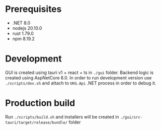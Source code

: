 # Prerequisites

- .NET 8.0
- nodejs 20.10.0
- rust 1.79.0
- npm 8.19.2

# Development

GUI is created using tauri v1 + react + ts in `./gui` folder. Backend logic is created using AspNetCore 8.0. In order to run development version use `./scripts/dev.sh` and attach to `UKG.Api` .NET process in order to debug it.

# Production build

Run `./scripts/build.sh` and installers will be created in `./gui/src-tauri/target/release/bundle/` folder
